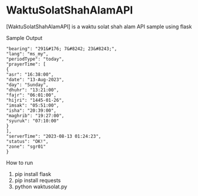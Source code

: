 # WaktuSolatShahAlamAPI
[WaktuSolatShahAlamAPI] is a waktu solat shah alam API sample using flask

Sample Output

```{
"bearing": "291&#176; 7&#8242; 23&#8243;",
"lang": "ms_my",
"periodType": "today",
"prayerTime": [
{
"asr": "16:38:00",
"date": "13-Aug-2023",
"day": "Sunday",
"dhuhr": "13:21:00",
"fajr": "06:01:00",
"hijri": "1445-01-26",
"imsak": "05:51:00",
"isha": "20:39:00",
"maghrib": "19:27:00",
"syuruk": "07:10:00"
}
],
"serverTime": "2023-08-13 01:24:23",
"status": "OK!",
"zone": "sgr01"
}
```

How to run 
1) pip install flask
2) pip install requests
3) python waktusolat.py
